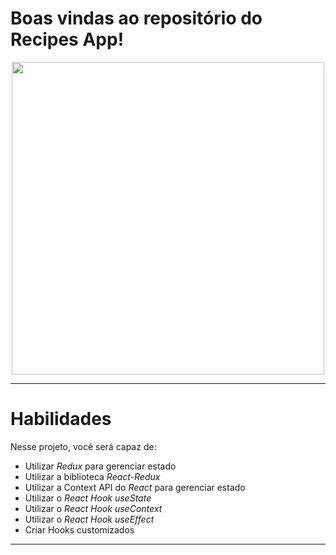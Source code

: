 # Boas vindas ao repositório do Recipes App!

<div align="center">
  <img height="500" widht= "600" src="https://i.imgur.com/JygKehr.png">
</div>

---
# Habilidades

Nesse projeto, você será capaz de:

  - Utilizar _Redux_ para gerenciar estado
  - Utilizar a biblioteca _React-Redux_
  - Utilizar a Context API do _React_ para gerenciar estado
  - Utilizar o _React Hook useState_
  - Utilizar o _React Hook useContext_
  - Utilizar o _React Hook useEffect_
  - Criar Hooks customizados

---
